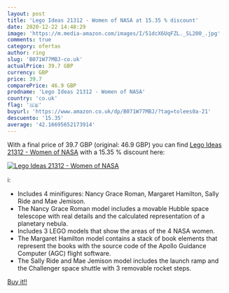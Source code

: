 ```yaml
---
layout: post
title: 'Lego Ideas 21312 - Women of NASA at 15.35 % discount'
date: 2020-12-22 14:48:29
image: 'https://m.media-amazon.com/images/I/51dcX6UqFZL._SL200_.jpg'
comments: true
category: ofertas
author: ring
slug: 'B071W77MBJ-co.uk'
actualPrice: 39.7 GBP
currency: GBP
price: 39.7
comparePrice: 46.9 GBP
prodname: 'Lego Ideas 21312 - Women of NASA'
country: 'co.uk'
flag: '🇬🇧'
buyurl: 'https://www.amazon.co.uk/dp/B071W77MBJ/?tag=tolees0a-21'
descuento: '15.35'
average: '42.16695652173914'
---
```


With a final price of 39.7 GBP (original: 46.9 GBP) you can find [Lego Ideas 21312 - Women of NASA](https://www.amazon.co.uk/dp/B071W77MBJ/?tag=tolees0a-21) with a  15.35 % discount here:

[![Lego Ideas 21312 - Women of NASA](https://m.media-amazon.com/images/I/51dcX6UqFZL._SL200_.jpg)](https://www.amazon.co.uk/dp/B071W77MBJ/?tag=tolees0a-21)

ℹ️:

- Includes 4 minifigures: Nancy Grace Roman, Margaret Hamilton, Sally Ride and Mae Jemison.
- The Nancy Grace Roman model includes a movable Hubble space telescope with real details and the calculated representation of a planetary nebula.
- Includes 3 LEGO models that show the areas of the 4 NASA women.
- The Margaret Hamilton model contains a stack of book elements that represent the books with the source code of the Apollo Guidance Computer (AGC) flight software.
- The Sally Ride and Mae Jemison model includes the launch ramp and the Challenger space shuttle with 3 removable rocket steps.

[Buy it!!](https://www.amazon.co.uk/dp/B071W77MBJ/?tag=tolees0a-21)
